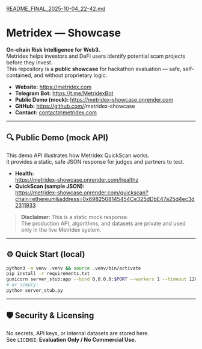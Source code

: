 [README_FINAL_2025-10-04_22-42.md](https://github.com/user-attachments/files/22704584/README_FINAL_2025-10-04_22-42.md)
# Metridex — Showcase

**On-chain Risk Intelligence for Web3.**  
Metridex helps investors and DeFi users identify potential scam projects before they invest.  
This repository is a **public showcase** for hackathon evaluation — safe, self-contained, and without proprietary logic.

- **Website:** https://metridex.com  
- **Telegram Bot:** https://t.me/MetridexBot  
- **Public Demo (mock):** https://metridex-showcase.onrender.com  
- **GitHub:** https://github.com/<your-username>/metridex-showcase  
- **Contact:** contact@metridex.com

---

## 🔍 Public Demo (mock API)

This demo API illustrates how Metridex QuickScan works.  
It provides a static, safe JSON response for judges and partners to test.

- **Health:**  
  https://metridex-showcase.onrender.com/healthz
- **QuickScan (sample JSON):**  
  https://metridex-showcase.onrender.com/quickscan?chain=ethereum&address=0x6982508145454Ce325dDbE47a25d4ec3d2311933

> **Disclaimer:** This is a static mock response.  
> The production API, algorithms, and datasets are private and used only in the live Metridex system.

---

## ⚙️ Quick Start (local)

```bash
python3 -m venv .venv && source .venv/bin/activate
pip install -r requirements.txt
gunicorn server_stub:app --bind 0.0.0.0:$PORT --workers 1 --timeout 120
# or simply:
python server_stub.py
```

---

## 🛡️ Security & Licensing

No secrets, API keys, or internal datasets are stored here.  
See `LICENSE`: **Evaluation Only / No Commercial Use.**
